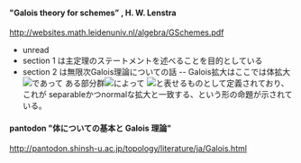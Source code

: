 #### "Galois theory for schemes” , H. W. Lenstra
http://websites.math.leidenuniv.nl/algebra/GSchemes.pdf

- unread 
- section 1 は主定理のステートメントを述べることを目的としている
- section 2 は無限次Galois理論についての話
-- Galois拡大はここでは体拡大<img src="https://latex.codecogs.com/gif.latex?\inline&space;K\subset&space;L" />であって
ある部分群<img src="https://latex.codecogs.com/gif.latex?\inline&space;G\subset&space;\mathrm{Aut}(L)" />によって
<img src="https://latex.codecogs.com/gif.latex?\inline&space;K=L^G" />と表せるものとして定義されており、これが
separableかつnormalな拡大と一致する、という形の命題が示されている。
#### pantodon "体についての基本と Galois 理論"
http://pantodon.shinsh-u.ac.jp/topology/literature/ja/Galois.html
